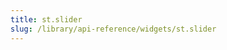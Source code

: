 ```yaml
---
title: st.slider
slug: /library/api-reference/widgets/st.slider
---
```


<Autofunction function="streamlit.slider" />